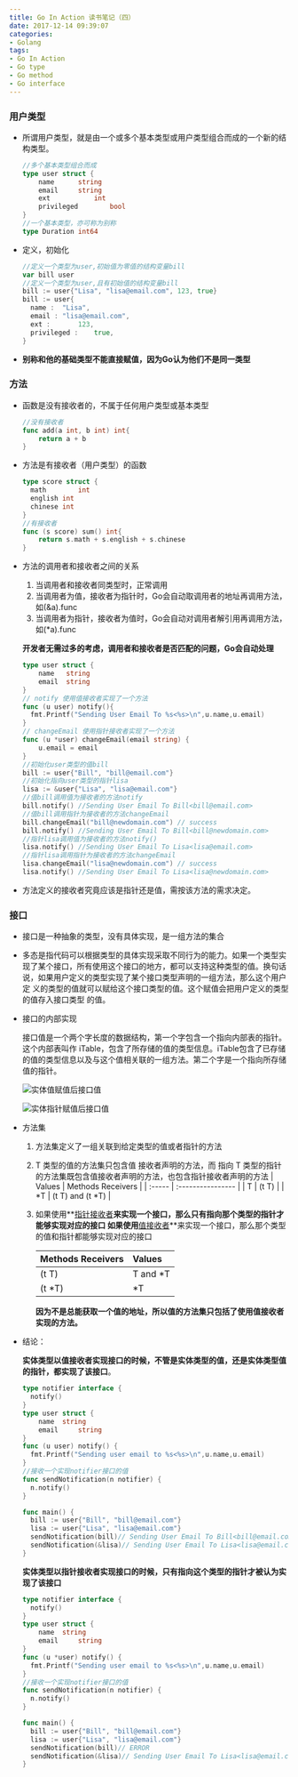 ```yaml
---
title: Go In Action 读书笔记（四）
date: 2017-12-14 09:39:07
categories:
- Golang
tags:
- Go In Action
- Go type
- Go method
- Go interface
---
```


### 用户类型

<!-- more -->

- 所谓用户类型，就是由一个或多个基本类型或用户类型组合而成的一个新的结构类型。

  ```go
  //多个基本类型组合而成
  type user struct {
      name		string
      email		string
      ext			int
      privileged		bool
  }
  //一个基本类型，亦可称为别称
  type Duration int64
  ```

- 定义，初始化

  ```go
  //定义一个类型为user,初始值为零值的结构变量bill
  var bill user
  //定义一个类型为user,且有初始值的结构变量bill
  bill := user{"Lisa", "lisa@email.com", 123, true}
  bill := user{
    name :	"Lisa",
    email :	"lisa@email.com",
    ext :		123,
    privileged :	true,
  }
  ```

- **别称和他的基础类型不能直接赋值，因为Go认为他们不是同一类型**

### 方法

- 函数是没有接收者的，不属于任何用户类型或基本类型

  ```go
  //没有接收者
  func add(a int, b int) int{
      return a + b
  }
  ```

- 方法是有接收者（用户类型）的函数

  ```go
  type score struct {
    math		int
    english	int
    chinese	int
  }
  //有接收者
  func (s score) sum() int{
      return s.math + s.english + s.chinese
  }
  ```

- 方法的调用者和接收者之间的关系

  1. 当调用者和接收者同类型时，正常调用
  2. 当调用者为值，接收者为指针时，Go会自动取调用者的地址再调用方法，如(&a).func
  3. 当调用者为指针，接收者为值时，Go会自动对调用者解引用再调用方法，如(*a).func

    **开发者无需过多的考虑，调用者和接收者是否匹配的问题，Go会自动处理**

  ```go
  type user struct {
      name	 string
      email	 string
  }
  // notify 使用值接收者实现了一个方法
  func (u user) notify(){
    fmt.Printf("Sending User Email To %s<%s>\n",u.name,u.email)
  }
  // changeEmail 使用指针接收者实现了一个方法
  func (u *user) changeEmail(email string) {
      u.email = email
  }
  //初始化user类型的值bill
  bill := user{"Bill", "bill@email.com"}
  //初始化指向user类型的指针lisa
  lisa := &user{"Lisa", "lisa@email.com"}
  //值bill调用值为接收者的方法notify
  bill.notify() //Sending User Email To Bill<bill@email.com>
  //值bill调用指针为接收者的方法changeEmail
  bill.changeEmail("bill@newdomain.com") // success
  bill.notify() //Sending User Email To Bill<bill@newdomain.com>
  //指针lisa调用值为接收者的方法notify()
  lisa.notify() //Sending User Email To Lisa<lisa@email.com>
  //指针lisa调用指针为接收者的方法changeEmail
  lisa.changeEmail("lisa@newdomain.com") // success
  lisa.notify() //Sending User Email To Lisa<lisa@newdomain.com>
  ```

- 方法定义的接收者究竟应该是指针还是值，需按该方法的需求决定。

### 接口

- 接口是一种抽象的类型，没有具体实现，是一组方法的集合

- 多态是指代码可以根据类型的具体实现采取不同行为的能力。如果一个类型实现了某个接口，所有使用这个接口的地方，都可以支持这种类型的值。换句话说，如果用户定义的类型实现了某个接口类型声明的一组方法，那么这个用户定 义的类型的值就可以赋给这个接口类型的值。这个赋值会把用户定义的类型的值存入接口类型 的值。

- 接口的内部实现

  接口值是一个两个字长度的数据结构，第一个字包含一个指向内部表的指针。这个内部表叫作 iTable，包含了所存储的值的类型信息。iTable包含了已存储的值的类型信息以及与这个值相关联的一组方法。第二个字是一个指向所存储值的指针。

  ![实体值赋值后接口值](http://oumnldfwl.bkt.clouddn.com/%E5%AE%9E%E4%BD%93%E5%80%BC%E8%B5%8B%E5%80%BC%E5%90%8E%E6%8E%A5%E5%8F%A3%E5%80%BC.png)

  ![实体指针赋值后接口值](http://oumnldfwl.bkt.clouddn.com/%E5%AE%9E%E4%BD%93%E6%8C%87%E9%92%88%E8%B5%8B%E5%80%BC%E5%90%8E%E6%8E%A5%E5%8F%A3%E5%80%BC.png)

- 方法集

  1. 方法集定义了一组关联到给定类型的值或者指针的方法

  2. T 类型的值的方法集只包含值 接收者声明的方法，而
     指向 T 类型的指针的方法集既包含值接收者声明的方法，也包含指针接收者声明的方法
     ​
     | Values | Methods Receivers |
     | :----- | :---------------- |
     | T      | (t T)             |
     | *T     | (t T) and (t *T)  |

  3. 如果使用**<u>指针接收者</u>**来实现一个接口，那么只有指向那个类型的指针才能够实现对应的接口
     如果使用**<u>值接收者</u>**来实现一个接口，那么那个类型的值和指针都能够实现对应的接口

     |Methods Receivers|Values|
     |:----------------|:-------|
     |(t T)|T and *T|
     |(t *T)|*T|

     **因为不是总能获取一个值的地址，所以值的方法集只包括了使用值接收者实现的方法。**

- 结论：

  **实体类型以值接收者实现接口的时候，不管是实体类型的值，还是实体类型值的指针，都实现了该接口**。

  ```go
  type notifier interface {
    notify()
  }
  type user struct {
      name 	string
      email 	string
  }
  func (u user) notify() {
    fmt.Printf("Sending user email to %s<%s>\n",u.name,u.email)
  }
  //接收一个实现notifier接口的值
  func sendNotification(n notifier) {
    n.notify()
  }

  func main() {
    bill := user{"Bill", "bill@email.com"}
    lisa := user{"Lisa", "lisa@email.com"}
    sendNotification(bill)// Sending User Email To Bill<bill@email.com>
    sendNotification(&lisa)// Sending User Email To Lisa<lisa@email.com>
  }
  ```

  **实体类型以指针接收者实现接口的时候，只有指向这个类型的指针才被认为实现了该接口**

  ```go
  type notifier interface {
    notify()
  }
  type user struct {
      name 	string
      email 	string
  }
  func (u *user) notify() {
    fmt.Printf("Sending user email to %s<%s>\n",u.name,u.email)
  }
  //接收一个实现notifier接口的值
  func sendNotification(n notifier) {
    n.notify()
  }

  func main() {
    bill := user{"Bill", "bill@email.com"}
    lisa := user{"Lisa", "lisa@email.com"}
    sendNotification(bill)// ERROR
    sendNotification(&lisa)// Sending User Email To Lisa<lisa@email.com>
  }
  ```

  ​